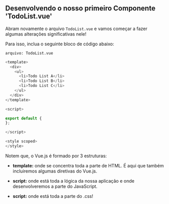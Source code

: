 ## Desenvolvendo o nosso primeiro Componente 'TodoList.vue'

Abram novamente o arquivo `TodoList.vue` e vamos começar a fazer algumas alterações significativas nele!

Para isso, inclua o seguinte bloco de código abaixo:

`arquivo: TodoList.vue`

```javascript
<template>
  <div>
    <ul>
      <li>Todo List A</li>
      <li>Todo List B</li>
      <li>Todo List C</li>
    </ul>
  </div>
</template>

<script>

export default {
};

</script>

<style scoped>
</style>

```

Notem que, o Vue.js é formado por 3 estruturas:

* **template:** onde se concentra toda a parte de HTML. É aqui que também incluiremos algumas diretivas do Vue.js.

* **script:** onde está toda a lógica da nossa aplicação e onde desenvolveremos a parte do JavaScript.

* **script:** onde está toda a parte do .css!